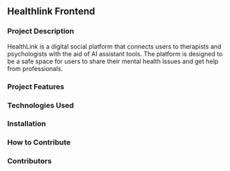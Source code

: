 ## Healthlink Frontend

### Project Description
HealthLink is a digital social platform that connects users to therapists and psychologists with the aid of AI assistant tools. The platform is designed to be a safe space for users to share their mental health issues and get help from professionals.

### Project Features


### Technologies Used


### Installation


### How to Contribute


### Contributors


